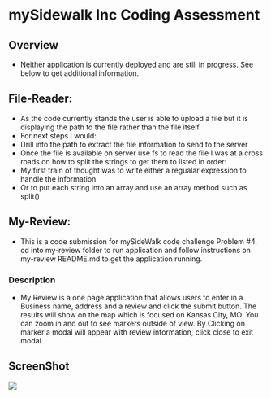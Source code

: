 # mySidewalk Inc Coding Assessment

## Overview
* Neither application is currently deployed and are still in progress. See below to get additional information.

## File-Reader:
* As the code currently stands the user is able to upload a file but it is displaying the path to the file rather than the file itself. 
* For next steps I would:
 * Drill into the path to extract the file information to send to the server
 * Once the file is available on server use fs to read the file
 I was at a cross roads on how to split the strings to get them to listed in order:
 * My first train of thought was to write either a regualar expression to handle the information
 * Or to put each string into an array and use an array method such as split()

 
## My-Review:
* This is a code submission for mySideWalk code challenge Problem #4. cd into my-review folder to run application and follow instructions on my-review README.md to get the application running.

### Description
* My Review is a one page application that allows users to enter in a Business name, address and a review and click the submit button. The results will show on the map which is focused on Kansas City, MO. You can zoom in and out to see markers outside of view. By Clicking on marker a modal will appear with review information, click close to exit modal.

## ScreenShot
![](/blob/master/my-review/images/my-review%20screenshot.png)

